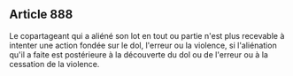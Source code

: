 Article 888
----
Le copartageant qui a aliéné son lot en tout ou partie n'est plus recevable à
intenter une action fondée sur le dol, l'erreur ou la violence, si l'aliénation
qu'il a faite est postérieure à la découverte du dol ou de l'erreur ou à la
cessation de la violence.
